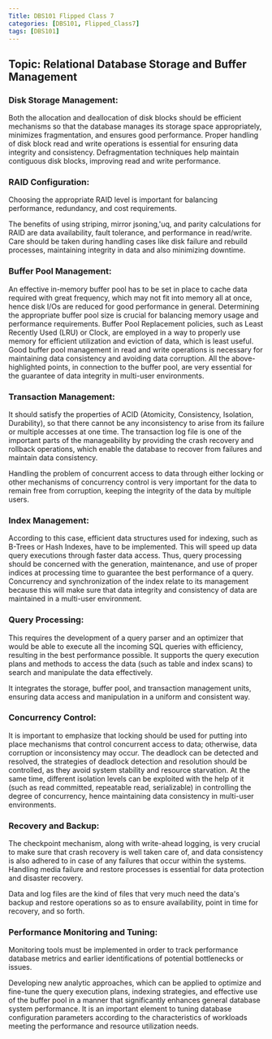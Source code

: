 ```yaml
---
Title: DBS101 Flipped Class 7
categories: [DBS101, Flipped_Class7]
tags: [DBS101]
---
```


## Topic: Relational Database Storage and Buffer Management

### Disk Storage Management:

Both the allocation and deallocation of disk blocks should be efficient mechanisms so that the database manages its storage space appropriately, minimizes fragmentation, and ensures good performance.
Proper handling of disk block read and write operations is essential for ensuring data integrity and consistency.
Defragmentation techniques help maintain contiguous disk blocks, improving read and write performance.

### RAID Configuration:

Choosing the appropriate RAID level is important for balancing performance, redundancy, and cost requirements.

The benefits of using striping, mirror jsoning,'uq, and parity calculations for RAID are data availability, fault tolerance, and performance in read/write.
Care should be taken during handling cases like disk failure and rebuild processes, maintaining integrity in data and also minimizing downtime.

### Buffer Pool Management:

An effective in-memory buffer pool has to be set in place to cache data required with great frequency, which may not fit into memory all at once, hence disk I/Os are reduced for good performance in general.
Determining the appropriate buffer pool size is crucial for balancing memory usage and performance requirements. Buffer Pool Replacement policies, such as Least Recently Used (LRU) or Clock, are employed in a way to properly use memory for efficient utilization and eviction of data, which is least useful. Good buffer pool management in read and write operations is necessary for maintaining data consistency and avoiding data corruption. All the above-highlighted points, in connection to the buffer pool, are very essential for the guarantee of data integrity in multi-user environments.

### Transaction Management:

It should satisfy the properties of ACID (Atomicity, Consistency, Isolation, Durability), so that there cannot be any inconsistency to arise from its failure or multiple accesses at one time.
The transaction log file is one of the important parts of the manageability by providing the crash recovery and rollback operations, which enable the database to recover from failures and maintain data consistency.

Handling the problem of concurrent access to data through either locking or other mechanisms of concurrency control is very important for the data to remain free from corruption, keeping the integrity of the data by multiple users.

### Index Management:
According to this case, efficient data structures used for indexing, such as B-Trees or Hash Indexes, have to be implemented. This will speed up data query executions through faster data access.
Thus, query processing should be concerned with the generation, maintenance, and use of proper indices at processing time to guarantee the best performance of a query.
Concurrency and synchronization of the index relate to its management because this will make sure that data integrity and consistency of data are maintained in a multi-user environment.

### Query Processing:

This requires the development of a query parser and an optimizer that would be able to execute all the incoming SQL queries with efficiency, resulting in the best performance possible.
It supports the query execution plans and methods to access the data (such as table and index scans) to search and manipulate the data effectively.

It integrates the storage, buffer pool, and transaction management units, ensuring data access and manipulation in a uniform and consistent way.

### Concurrency Control:

It is important to emphasize that locking should be used for putting into place mechanisms that control concurrent access to data; otherwise, data corruption or inconsistency may occur. The deadlock can be detected and resolved, the strategies of deadlock detection and resolution should be controlled, as they avoid system stability and resource starvation. At the same time, different isolation levels can be exploited with the help of it (such as read committed, repeatable read, serializable) in controlling the degree of concurrency, hence maintaining data consistency in multi-user environments.

### Recovery and Backup:

The checkpoint mechanism, along with write-ahead logging, is very crucial to make sure that crash recovery is well taken care of, and data consistency is also adhered to in case of any failures that occur within the systems.
Handling media failure and restore processes is essential for data protection and disaster recovery.

Data and log files are the kind of files that very much need the data's backup and restore operations so as to ensure availability, point in time for recovery, and so forth.

### Performance Monitoring and Tuning:
Monitoring tools must be implemented in order to track performance database metrics and earlier identifications of potential bottlenecks or issues.

Developing new analytic approaches, which can be applied to optimize and fine-tune the query execution plans, indexing strategies, and effective use of the buffer pool in a manner that significantly enhances general database system performance. It is an important element to tuning database configuration parameters according to the characteristics of workloads meeting the performance and resource utilization needs.
